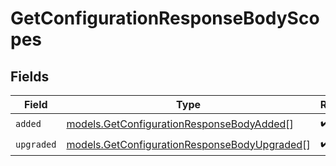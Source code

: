 # GetConfigurationResponseBodyScopes


## Fields

| Field                                                                                              | Type                                                                                               | Required                                                                                           | Description                                                                                        |
| -------------------------------------------------------------------------------------------------- | -------------------------------------------------------------------------------------------------- | -------------------------------------------------------------------------------------------------- | -------------------------------------------------------------------------------------------------- |
| `added`                                                                                            | [models.GetConfigurationResponseBodyAdded](../models/getconfigurationresponsebodyadded.md)[]       | :heavy_check_mark:                                                                                 | N/A                                                                                                |
| `upgraded`                                                                                         | [models.GetConfigurationResponseBodyUpgraded](../models/getconfigurationresponsebodyupgraded.md)[] | :heavy_check_mark:                                                                                 | N/A                                                                                                |